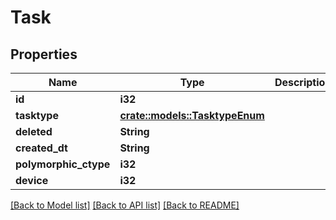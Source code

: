 # Task

## Properties

Name | Type | Description | Notes
------------ | ------------- | ------------- | -------------
**id** | **i32** |  | [readonly]
**tasktype** | [**crate::models::TasktypeEnum**](TasktypeEnum.md) |  | 
**deleted** | **String** |  | [readonly]
**created_dt** | **String** |  | [readonly]
**polymorphic_ctype** | **i32** |  | [readonly]
**device** | **i32** |  | [readonly]

[[Back to Model list]](../README.md#documentation-for-models) [[Back to API list]](../README.md#documentation-for-api-endpoints) [[Back to README]](../README.md)


